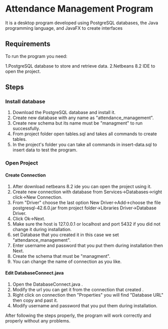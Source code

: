 # Attendance Management Program

It is a desktop program developed using PostgreSQL databases, the Java programming language, and JavaFX to create interfaces

## Requirements

To run the program you need:

1.PostgreSQL database to store and retrieve data.
2.Netbeans 8.2 IDE to open the project.

## Steps
### Install database 
1. Download the PostgreSQL database and install it.
2. Create new database with any name as "attendance_management".
3. Create new schema but its name must be "managment" to run successfully.
4. From project folder open tables.sql and takes all commands to create tables.
5. In the project's folder you can take all commands in insert-data.sql to insert data to test the program.

### Open Project
#### Create Connection
1. After download netbeans 8.2 ide you can open the project using it.
2. Create new connection with database from Services->Databases->right click->New Connection.
3. From "Driver" choose the last option New Driver->Add->choose the file postgresql-42.6.0.jar from project folder->Libraries Driver->Database Driver.
4. Click Ok->Next.
5. Make sure the host is 127.0.0.1 or localhost and port 5432 if you did not change it during installation.
6. set Database that you created it in this case we set "attendance_management".
7. Enter username and password that you put them during installation then Next.
8. Create the schema that must be "managment".
9. You can change the name of connection as you like.
#### Edit DatabaseConnect.java
1. Open the DatabaseConnect.java .
2. Modify the url you can get it from the connection that created .
3. Right click on connection then "Properties" you will find "Database URL" then copy and past it.
4. Modify username and password that you put them during installation.



After following the steps properly, the program will work correctly and properly without any problems.
